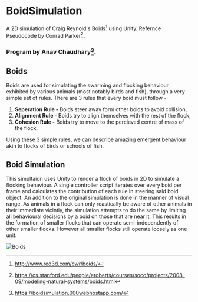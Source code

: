 # BoidSimulation
A 2D simulation of Craig Reynold's Boids[^1] using Unity.
Refernce Pseudocode by Conrad Parker[^2].
### Program by Anav Chaudhary[^3].

## Boids
Boids are used for simulating the swarming and flocking behaviour exhibited by various animals (most notably birds and fish), through a very simple set of rules.
There are 3 rules that every boid must follow - 
1. **Seperation Rule -** Boids steer away form other boids to avoid collision,
2. **Alignment Rule -** Boids try to align themselves with the rest of the flock,
3. **Cohesion Rule -** Boids try to move to the percieved centre of mass of the flock.

Using these 3 simple rules, we can describe amazing emergent behaviour akin to flocks of birds or schools of fish.

## Boid Simulation
This simultaion uses Unity to render a flock of boids in 2D to simulate a flocking behaviour. A single controller script iterates over every boid per frame and calculates the contribution of each rule in steering said boid object. An addition to the original simulation is done in the manner of visual range. As animals in a flock can only reastically be aware of other animals in their immediate vicintiy, the simulation attempts to do the same by limiting all behavioural decisions by a boid on those that are near it. This results in the formation of smaller flocks that can operate semi-independently of other smaller flocks. However all smaller flocks still operate loosely as one unit. 

![Boids](https://imgur.com/gE2mPh9.gif)

[^1]: http://www.red3d.com/cwr/boids/
[^2]: https://cs.stanford.edu/people/eroberts/courses/soco/projects/2008-09/modeling-natural-systems/boids.html
[^3]: https://boidsimulation.000webhostapp.com/
